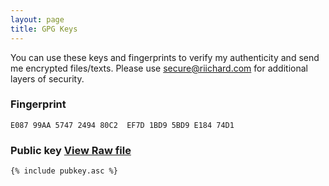 ```yaml
---
layout: page
title: GPG Keys
---
```


You can use these keys and fingerprints to verify my authenticity and send me
encrypted files/texts. Please use secure@riichard.com for additional layers of
security. 

### Fingerprint
```
E087 99AA 5747 2494 80C2  EF7D 1BD9 5BD9 E184 74D1
```

### Public key [View Raw file](/pubkey.acs)

```
{% include pubkey.asc %}
```
